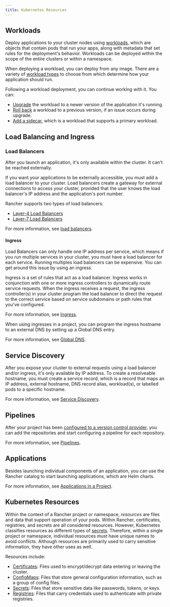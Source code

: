 ```yaml
---
title: Kubernetes Resources
---
```


## Workloads

Deploy applications to your cluster nodes using [workloads](workloads-and-pods.md), which are objects that contain pods that run your apps, along with metadata that set rules for the deployment's behavior. Workloads can be deployed within the scope of the entire clusters or within a namespace.

When deploying a workload, you can deploy from any image. There are a variety of [workload types](workloads-and-pods.md#workload-types) to choose from which determine how your application should run.

Following a workload deployment, you can continue working with it. You can:

- [Upgrade](../how-to-guides/new-user-guides/kubernetes-resources-setup/workloads-and-pods/upgrade-workloads.md) the workload to a newer version of the application it's running.
- [Roll back](../how-to-guides/new-user-guides/kubernetes-resources-setup/workloads-and-pods/roll-back-workloads.md) a workload to a previous version, if an issue occurs during upgrade.
- [Add a sidecar](../how-to-guides/new-user-guides/kubernetes-resources-setup/workloads-and-pods/add-a-sidecar.md), which is a workload that supports a primary workload.

## Load Balancing and Ingress

### Load Balancers

After you launch an application, it's only available within the cluster. It can't be reached externally.

If you want your applications to be externally accessible, you must add a load balancer to your cluster. Load balancers create a gateway for external connections to access your cluster, provided that the user knows the load balancer's IP address and the application's port number.

Rancher supports two types of load balancers:

- [Layer-4 Load Balancers](../how-to-guides/new-user-guides/kubernetes-resources-setup/load-balancer-and-ingress-controller/layer-4-and-layer-7-load-balancing.md#layer-4-load-balancer)
- [Layer-7 Load Balancers](../how-to-guides/new-user-guides/kubernetes-resources-setup/load-balancer-and-ingress-controller/layer-4-and-layer-7-load-balancing.md#layer-7-load-balancer)

For more information, see [load balancers](../how-to-guides/new-user-guides/kubernetes-resources-setup/load-balancer-and-ingress-controller/layer-4-and-layer-7-load-balancing.md).

#### Ingress

Load Balancers can only handle one IP address per service, which means if you run multiple services in your cluster, you must have a load balancer for each service. Running multiples load balancers can be expensive. You can get around this issue by using an ingress.

Ingress is a set of rules that act as a load balancer. Ingress works in conjunction with one or more ingress controllers to dynamically route service requests. When the ingress receives a request, the ingress controller(s) in your cluster program the load balancer to direct the request to the correct service based on service subdomains or path rules that you've configured.

For more information, see [Ingress](../how-to-guides/new-user-guides/kubernetes-resources-setup/load-balancer-and-ingress-controller/add-ingresses.md).

When using ingresses in a project, you can program the ingress hostname to an external DNS by setting up a Global DNS entry.

For more information, see [Global DNS](../how-to-guides/new-user-guides/helm-charts-in-rancher/globaldns.md).

## Service Discovery

After you expose your cluster to external requests using a load balancer and/or ingress, it's only available by IP address. To create a resolveable hostname, you must create a service record, which is a record that maps an IP address, external hostname, DNS record alias, workload(s), or labelled pods to a specific hostname.

For more information, see [Service Discovery](../how-to-guides/new-user-guides/kubernetes-resources-setup/create-services.md).

## Pipelines

After your project has been [configured to a version control provider](../how-to-guides/advanced-user-guides/manage-projects/ci-cd-pipelines.md#1-configure-version-control-providers), you can add the repositories and start configuring a pipeline for each repository.

For more information, see [Pipelines](./pipelines.md).

## Applications

Besides launching individual components of an application, you can use the Rancher catalog to start launching applications, which are Helm charts.

For more information, see [Applications in a Project](./helm-charts-in-rancher.md).

## Kubernetes Resources

Within the context of a Rancher project or namespace, _resources_ are files and data that support operation of your pods. Within Rancher, certificates, registries, and secrets are all considered resources. However, Kubernetes classifies resources as different types of [secrets](https://kubernetes.io/docs/concepts/configuration/secret/). Therefore, within a single project or namespace, individual resources must have unique names to avoid conflicts. Although resources are primarily used to carry sensitive information, they have other uses as well.

Resources include:

- [Certificates](../how-to-guides/new-user-guides/kubernetes-resources-setup/encrypt-http-communication.md): Files used to encrypt/decrypt data entering or leaving the cluster.
- [ConfigMaps](../how-to-guides/new-user-guides/kubernetes-resources-setup/configmaps.md): Files that store general configuration information, such as a group of config files.
- [Secrets](../how-to-guides/new-user-guides/kubernetes-resources-setup/secrets.md): Files that store sensitive data like passwords, tokens, or keys.
- [Registries](../how-to-guides/new-user-guides/kubernetes-resources-setup/kubernetes-and-docker-registries.md): Files that carry credentials used to authenticate with private registries.
